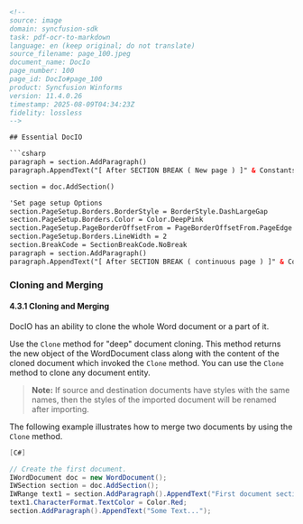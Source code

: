 ```html
<!-- 
source: image
domain: syncfusion-sdk
task: pdf-ocr-to-markdown
language: en (keep original; do not translate)
source_filename: page_100.jpeg
document_name: DocIo
page_number: 100
page_id: DocIo#page_100
product: Syncfusion Winforms
version: 11.4.0.26
timestamp: 2025-08-09T04:34:23Z
fidelity: lossless
-->

## Essential DocIO

```csharp
paragraph = section.AddParagraph()
paragraph.AppendText("[ After SECTION BREAK ( New page ) ]" & Constants.vbCr & "Text Body_Text")

section = doc.AddSection()

'Set page setup Options
section.PageSetup.Borders.BorderStyle = BorderStyle.DashLargeGap
section.PageSetup.Borders.Color = Color.DeepPink
section.PageSetup.PageBorderOffsetFrom = PageBorderOffsetFrom.PageEdge
section.PageSetup.Borders.LineWidth = 2
section.BreakCode = SectionBreakCode.NoBreak
paragraph = section.AddParagraph()
paragraph.AppendText("[ After SECTION BREAK ( continuous page ) ]" & Constants.vbCr & "Text Body_Text")
```

### Cloning and Merging

#### 4.3.1 Cloning and Merging

DocIO has an ability to clone the whole Word document or a part of it.

Use the `Clone` method for "deep" document cloning. This method returns the new object of the WordDocument class along with the content of the cloned document which invoked the `Clone` method. You can use the `Clone` method to clone any document entity.

> **Note:** If source and destination documents have styles with the same names, then the styles of the imported document will be renamed after importing.

The following example illustrates how to merge two documents by using the `Clone` method.

```csharp
[C#]

// Create the first document.
IWordDocument doc = new WordDocument();
IWSection section = doc.AddSection();
IWRange text1 = section.AddParagraph().AppendText("First document section...");
text1.CharacterFormat.TextColor = Color.Red;
section.AddParagraph().AppendText("Some Text...");
```
```Income: 2023 | Page 100
```